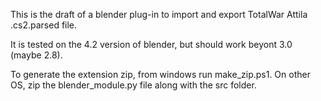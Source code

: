 This is the draft of a blender plug-in to import and export TotalWar Attila .cs2.parsed file.

It is tested on the 4.2 version of blender, but should work beyont 3.0 (maybe 2.8).

To generate the extension zip, from windows run make_zip.ps1. On other OS, zip the blender_module.py file along with the src folder.